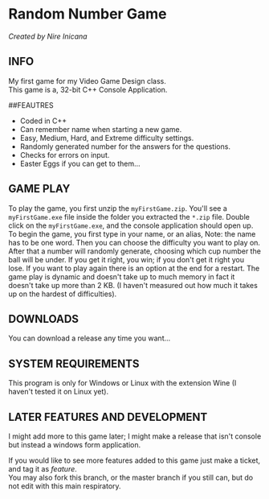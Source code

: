 # Random Number Game
*Created by Nire Inicana*   
   
## INFO
My first game for my Video Game Design class.   
This game is a, 32-bit C++ Console Application.
   
##FEAUTRES
* Coded in C++
* Can remember name when starting a new game.
* Easy, Medium, Hard, and Extreme difficulty settings.
* Randomly generated number for the answers for the questions.
* Checks for errors on input.
* Easter Eggs if you can get to them...
   
## GAME PLAY
To play the game, you first unzip the `myFirstGame.zip`. You'll see a `myFirstGame.exe` file inside the folder you extracted the `*.zip` file. Double click on the `myFirstGame.exe`, and the console application should open up. To begin the game, you first type in your name, or an alias, Note: the name has to be one word. Then you can choose the difficulty you want to play on. After that a number will randomly generate, choosing which cup number the ball will be under. If you get it right, you win; if you don't get it right you lose. If you want to play again there is an option at the end for a restart. The game play is dynamic and doesn't take up to much memory in fact it doesn't take up more than 2 KB. (I haven't measured out how much it takes up on the hardest of difficulties).   
   
## DOWNLOADS
You can download a release any time you want...   
   
## SYSTEM REQUIREMENTS
This program is only for Windows or Linux with the extension Wine (I haven't tested it on Linux yet).   
   
## LATER FEATURES AND DEVELOPMENT
I might add more to this game later; I might make a release that isn't console but instead a windows form application.   
   
If you would like to see more features added to this game just make a ticket, and tag it as *feature*.   
You may also fork this branch, or the master branch if you still can, but do not edit with this main respiratory.   
